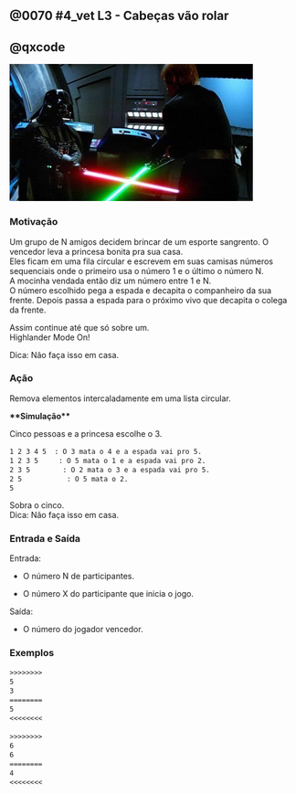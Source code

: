 ## @0070 #4_vet L3 - Cabeças vão rolar
## @qxcode

![](capa.jpg)

### Motivação

Um grupo de N amigos decidem brincar de um esporte sangrento. O vencedor leva a princesa bonita pra sua casa.  
Eles ficam em uma fila circular e escrevem em suas camisas números sequenciais onde o primeiro usa o número 1 e o último o número N.  
A mocinha vendada então diz um número entre 1 e N.  
O número escolhido pega a espada e decapita o companheiro da sua frente. Depois passa a espada para o próximo vivo que decapita o colega da frente.  
  
Assim continue até que só sobre um.  
Highlander Mode On!  
  
Dica: Não faça isso em casa.  
  
### Ação

Remova elementos intercaladamente em uma lista circular.  
  
  
**\*\*Simulação\*\***  
  
Cinco pessoas e a princesa escolhe o 3.  
  
    1 2 3 4 5  : O 3 mata o 4 e a espada vai pro 5.  
    1 2 3 5     : O 5 mata o 1 e a espada vai pro 2.  
    2 3 5        : O 2 mata o 3 e a espada vai pro 5.  
    2 5           : O 5 mata o 2.  
    5  
  
Sobra o cinco.  
Dica: Não faça isso em casa.

### Entrada e Saída

Entrada:

*   O número N de participantes.  
    
*   O número X do participante que inicia o jogo.  

Saída:

*   O número do jogador vencedor.

### Exemplos

```
>>>>>>>>
5 
3
========
5
<<<<<<<<

>>>>>>>>
6
6
========
4
<<<<<<<<
```

<!---
>>>>>>>> 01
5 3
========
5
<<<<<<<<

>>>>>>>> 02
2 1
========
1
<<<<<<<<

>>>>>>>> 03
3 2
========
1
<<<<<<<<

>>>>>>>> 04
6 6
========
4
<<<<<<<<

>>>>>>>> 05
16 2
========
2
<<<<<<<<
--->